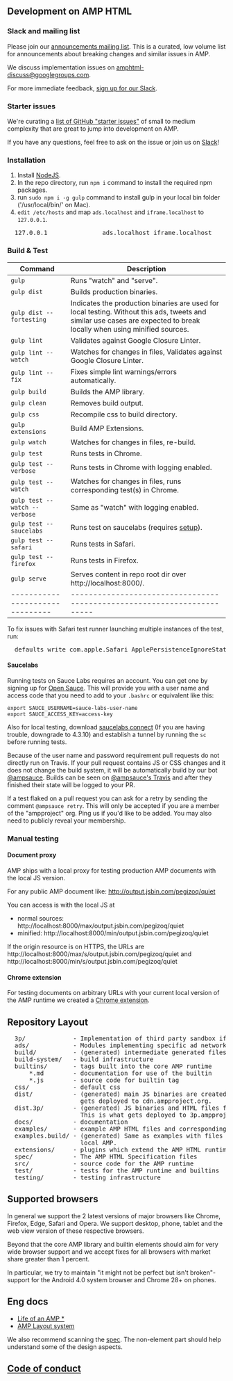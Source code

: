 <!---
Copyright 2015 The AMP HTML Authors. All Rights Reserved.

Licensed under the Apache License, Version 2.0 (the "License");
you may not use this file except in compliance with the License.
You may obtain a copy of the License at

      http://www.apache.org/licenses/LICENSE-2.0

Unless required by applicable law or agreed to in writing, software
distributed under the License is distributed on an "AS-IS" BASIS,
WITHOUT WARRANTIES OR CONDITIONS OF ANY KIND, either express or implied.
See the License for the specific language governing permissions and
limitations under the License.
-->

## Development on AMP HTML

### Slack and mailing list

Please join our [announcements mailing list](https://groups.google.com/forum/#!forum/amphtml-announce). This is a curated, low volume list for announcements about breaking changes and similar issues in AMP.

We discuss implementation issues on [amphtml-discuss@googlegroups.com](https://groups.google.com/forum/#!forum/amphtml-discuss).

For more immediate feedback, [sign up for our Slack](https://docs.google.com/forms/d/1wAE8w3K5preZnBkRk-MD1QkX8FmlRDxd_vs4bFSeJlQ/viewform?fbzx=4406980310789882877).

### Starter issues

We're curating a [list of GitHub "starter issues"](https://github.com/ampproject/amphtml/issues?q=is%3Aopen+is%3Aissue+label%3Astarter) of small to medium complexity that are great to jump into development on AMP.

If you have any questions, feel free to ask on the issue or join us on [Slack](https://docs.google.com/forms/d/1wAE8w3K5preZnBkRk-MD1QkX8FmlRDxd_vs4bFSeJlQ/viewform?fbzx=4406980310789882877)!

### Installation

1. Install [NodeJS](https://nodejs.org).
2. In the repo directory, run `npm i` command to install the required npm packages.
3. run `sudo npm i -g gulp` command to install gulp in your local bin folder ('/usr/local/bin/' on Mac).
4. `edit /etc/hosts` and map `ads.localhost` and `iframe.localhost` to `127.0.0.1`.
<pre>
  127.0.0.1               ads.localhost iframe.localhost
</pre>

### Build & Test

| Command                       | Description                                                           |
| ----------------------------- | --------------------------------------------------------------------- |
| `gulp`                        | Runs "watch" and "serve".                                             |
| `gulp dist`                   | Builds production binaries.                                           |
| `gulp dist --fortesting`      | Indicates the production binaries are used for local testing. Without this ads, tweets and similar use cases are expected to break locally when using minified sources.|
| `gulp lint`                   | Validates against Google Closure Linter.                              |
| `gulp lint --watch`           | Watches for changes in files, Validates against Google Closure Linter.|
| `gulp lint --fix`             | Fixes simple lint warnings/errors automatically.                      |
| `gulp build`                  | Builds the AMP library.                                               |
| `gulp clean`                  | Removes build output.                                                 |
| `gulp css`                    | Recompile css to build directory.                                     |
| `gulp extensions`             | Build AMP Extensions.                                                 |
| `gulp watch`                  | Watches for changes in files, re-build.                               |
| `gulp test`                   | Runs tests in Chrome.                                                 |
| `gulp test --verbose`         | Runs tests in Chrome with logging enabled.                            |
| `gulp test --watch`           | Watches for changes in files, runs corresponding test(s) in Chrome.   |
| `gulp test --watch --verbose` | Same as "watch" with logging enabled.                                 |
| `gulp test --saucelabs`       | Runs test on saucelabs (requires [setup](#saucelabs)).                |
| `gulp test --safari`          | Runs tests in Safari.                                                 |
| `gulp test --firefox`         | Runs tests in Firefox.                                                |
| `gulp serve`                  | Serves content in repo root dir over http://localhost:8000/.          |
|-------------------------------|-----------------------------------------------------------------------|

To fix issues with Safari test runner launching multiple instances of the test, run:
<pre>
  defaults write com.apple.Safari ApplePersistenceIgnoreState YES
</pre>

#### Saucelabs

Running tests on Sauce Labs requires an account. You can get one by signing up for [Open Sauce](https://saucelabs.com/opensauce/). This will provide you with a user name and access code that you need to add to your `.bashrc` or equivalent like this:

```
export SAUCE_USERNAME=sauce-labs-user-name
export SAUCE_ACCESS_KEY=access-key
```

Also for local testing, download [saucelabs connect](https://docs.saucelabs.com/reference/sauce-connect/) (If you are having trouble, downgrade to 4.3.10) and establish a tunnel by running the `sc` before running tests.

Because of the user name and password requirement pull requests do not directly run on Travis. If your pull request contains JS or CSS changes and it does not change the build system, it will be automatically build by our bot [@ampsauce](https://github.com/ampsauce/amphtml). Builds can be seen on [@ampsauce's Travis](https://travis-ci.org/ampsauce/amphtml/builds) and after they finished their state will be logged to your PR.

If a test flaked on a pull request you can ask for a retry by sending the comment `@ampsauce retry`. This will only be accepted if you are a member of the "ampproject" org. Ping us if you'd like to be added. You may also need to publicly reveal your membership.

### Manual testing

#### Document proxy

AMP ships with a local proxy for testing production AMP documents with the local JS version.

For any public AMP document like: http://output.jsbin.com/pegizoq/quiet

You can access is with the local JS at

- normal sources: http://localhost:8000/max/output.jsbin.com/pegizoq/quiet
- minified: http://localhost:8000/min/output.jsbin.com/pegizoq/quiet

If the origin resource is on HTTPS, the URLs are http://localhost:8000/max/s/output.jsbin.com/pegizoq/quiet and http://localhost:8000/min/s/output.jsbin.com/pegizoq/quiet

#### Chrome extension

For testing documents on arbitrary URLs with your current local version of the AMP runtime we created a [Chrome extension](testing/local-amp-chrome-extension/README.md).

## Repository Layout
<pre>
  3p/             - Implementation of third party sandbox iframes.
  ads/            - Modules implementing specific ad networks used in <amp-ad>
  build/          - (generated) intermediate generated files
  build-system/   - build infrastructure
  builtins/       - tags built into the core AMP runtime
      *.md        - documentation for use of the builtin
      *.js        - source code for builtin tag
  css/            - default css
  dist/           - (generated) main JS binaries are created here. This is what
                    gets deployed to cdn.ampproject.org.
  dist.3p/        - (generated) JS binaries and HTML files for 3p embeds and ads.
                    This is what gets deployed to 3p.ampproject.net.
  docs/           - documentation
  examples/       - example AMP HTML files and corresponding assets
  examples.build/ - (generated) Same as examples with files pointing to the
                    local AMP.
  extensions/     - plugins which extend the AMP HTML runtime's core set of tags
  spec/           - The AMP HTML Specification files
  src/            - source code for the AMP runtime
  test/           - tests for the AMP runtime and builtins
  testing/        - testing infrastructure
</pre>

## Supported browsers

In general we support the 2 latest versions of major browsers like Chrome, Firefox, Edge, Safari and Opera. We support desktop, phone, tablet and the web view version of these respective browsers.

Beyond that the core AMP library and builtin elements should aim for very wide browser support and we accept fixes for all browsers with market share greater than 1 percent.

In particular, we try to maintain "it might not be perfect but isn't broken"-support for the Android 4.0 system browser and Chrome 28+ on phones.

## Eng docs

- [Life of an AMP *](https://docs.google.com/document/d/1WdNj3qNFDmtI--c2PqyRYrPrxSg2a-93z5iX0SzoQS0/edit#)
- [AMP Layout system](spec/amp-html-layout.md)

We also recommend scanning the [spec](spec/). The non-element part should help understand some of the design aspects.

## [Code of conduct](CODE_OF_CONDUCT.md)
